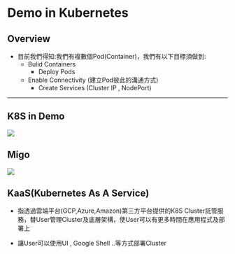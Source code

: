 # Demo in Kubernetes
Overview
---
-  目前我們得知:我們有複數個Pod(Container)，我們有以下目標須做到:
    -  Bulid Containers 
        -   Deploy Pods
    -  Enable Connectivity (建立Pod彼此的溝通方式)
        -   Create Services (Cluster IP , NodePort)  
---

K8S in Demo 
---
![](https://i.imgur.com/mLI9VQY.png)

Migo 
---
![](https://i.imgur.com/7HzARSE.png)

KaaS(Kubernetes As A Service)
---
- 指透過雲端平台(GCP,Azure,Amazon)第三方平台提供的K8S Cluster託管服務，替User管理Cluster及底層架構，使User可以有更多時間在應用程式及部署上

- 讓User可以使用UI , Google Shell ..等方式部署Cluster
